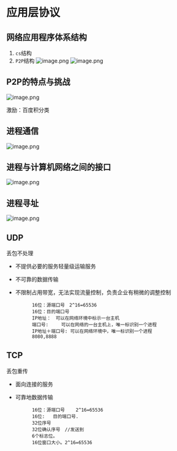 # 应用层协议

## 网络应用程序体系结构

1. `cs`结构
2. `P2P`结构
  ![image.png](http://ww1.sinaimg.cn/large/006Uqzbtly1geebf9qxxej30sm0gdn77.jpg)
  ![image.png](http://ww1.sinaimg.cn/large/006Uqzbtly1geebfu2msgj30s70g9gvc.jpg)

## P2P的特点与挑战

![image.png](http://ww1.sinaimg.cn/large/006Uqzbtly1geebi3ylhlj30d10460t5.jpg)

激励：百度积分类

## 进程通信

![image.png](http://ww1.sinaimg.cn/large/006Uqzbtly1geebjcgkc7j30id02jmyj.jpg)

## 进程与计算机网络之间的接口

![image.png](http://ww1.sinaimg.cn/large/006Uqzbtly1geeblb1qbuj30cg03z3zn.jpg)

## 进程寻址

![image.png](http://ww1.sinaimg.cn/large/006Uqzbtly1geebmfvn9xj30qo09vq5s.jpg)

## UDP

丢包不处理

* 不提供必要的服务轻量级运输服务
* 不可靠的数据传输
* 不限制占用带宽，无法实现流量控制，负责企业有稍微的调整控制

			16位：源端口号　2^16=65536
			16位：目的端口号
			IP地址：　可以在网络环境中标示一台主机
			端口号:　   可以在网络的一台主机上，唯一标识别一个进程
			IP地址＋端口号: 可以在网络环境中，唯一标识别一个进程
			8080,8888

## TCP

丢包重传

* 面向连接的服务
* 可靠地数据传输

			16位：源端口号    2^16=65536
			16位:   目的端口号.
			32位序号
			32位确认序号　//发送到
			6个标志位。
			16位窗口大小。2^16=65536



